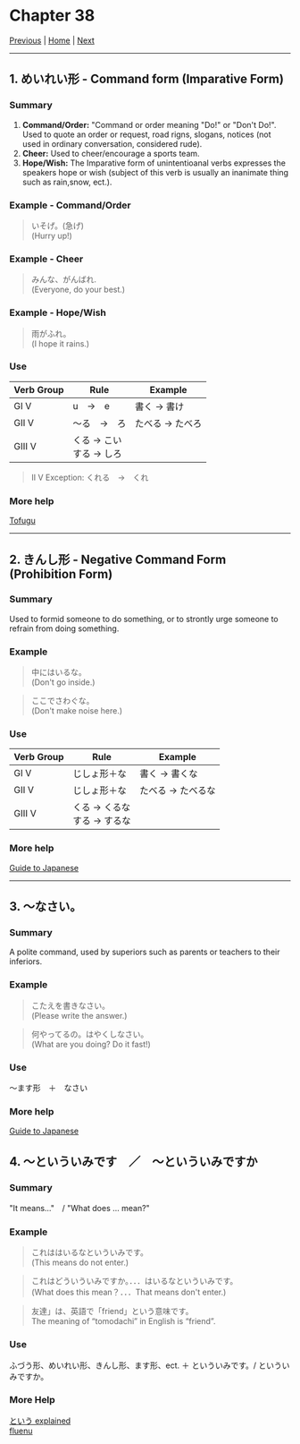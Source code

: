 # Chapter 38

[Previous](https://codywahl.github.io/JapaneseLanguageSchoolNotes/pages/37) | [Home](https://codywahl.github.io/JapaneseLanguageSchoolNotes) | [Next](https://codywahl.github.io/JapaneseLanguageSchoolNotes/pages/39)

* * *
## 1. めいれい形 - Command form (Imparative Form)

### Summary

1) **Command/Order:** "Command or order meaning "Do!" or "Don't Do!". Used to quote an order or request, road rigns, slogans, notices (not used in ordinary conversation, considered rude).  
2) **Cheer:** Used to cheer/encourage a sports team.    
3) **Hope/Wish:** The Imparative form of unintentioanal verbs expresses the speakers hope or wish (subject of this verb is usually an inanimate thing such as rain,snow, ect.).

### Example - Command/Order  

> いそげ。(急げ)  
> (Hurry up!)

### Example - Cheer
> みんな、がんばれ.  
> (Everyone, do your best.)

### Example - Hope/Wish
> 雨がふれ。    
> (I hope it rains.)

### Use

Verb Group | Rule | Example  
------------ | ------------ | ------------  
GI V | u　→　e | 書く → 書け
GII V | ～る　→　ろ | たべる → たべろ
GIII V | くる → こい<br>する → しろ |

>II V Exception: くれる　→　くれ

### More help

[Tofugu](https://www.tofugu.com/japanese-grammar/verb-command-form-ro/)

* * *

## 2.  きんし形 - Negative Command Form (Prohibition Form)

### Summary

Used to formid someone to do something, or to strontly urge someone to refrain from doing something. 


### Example

> 中にはいるな。  
> (Don't go inside.)

> ここでさわぐな。  
> (Don't make noise here.)

### Use

Verb Group | Rule | Example  
------------ | ------------ | ------------  
GI V | じしょ形＋な | 書く → 書くな
GII V | じしょ形＋な | たべる → たべるな
GIII V | くる → くるな<br>する → するな |

### More help

[Guide to Japanese](http://www.guidetojapanese.org/learn/complete/command#Negative_Command)

* * *

## 3. ～なさい。

### Summary

A polite command, used by superiors such as parents or teachers to their inferiors.

### Example

> こたえを書きなさい。  
> (Please write the answer.)

> 何やってるの。はやくしなさい。  
> (What are you doing? Do it fast!)

### Use

～ます形　＋　なさい　

### More help
[Guide to Japanese](http://www.guidetojapanese.org/learn/complete/command#Using_for_polite_command)

## 4. ～といういみです　／　～といういみですか

### Summary

"It means…"　/ "What does … mean?"

### Example 

> これははいるなといういみです。  
> (This means do not enter.)    

> これはどういういみですか。．．．はいるなといういみです。  
> (What does this mean？．．．That means don't enter.)  

> 友達」は、英語で「friend」という意味です。  
> The meaning of “tomodachi” in English is “friend”.

### Use 

ふづう形、めいれい形、きんし形、ます形、ect. ＋  といういみです。/ といういみですか。

### More Help
[という explained](http://www.guidetojapanese.org/learn/complete/command#Using_for_polite_command)  
[fluenu](http://www.guidetojapanese.org/learn/complete/command#Using_for_polite_command)